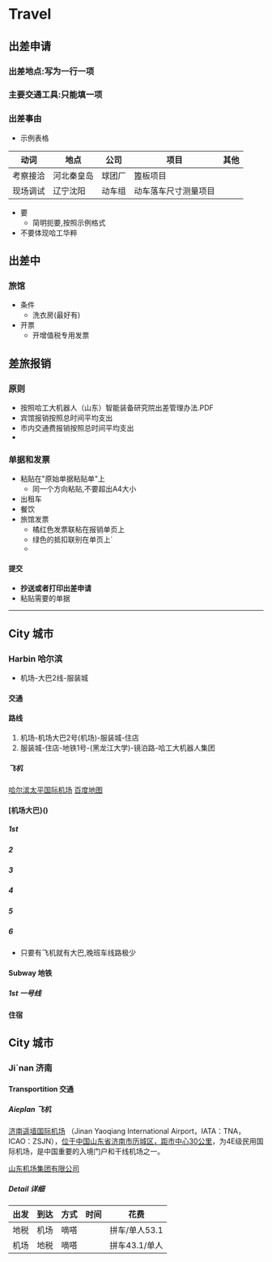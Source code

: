 # Travel

## 出差申请
### 出差地点:写为一行一项
### 主要交通工具:只能填一项
### 出差事由
- 示例表格

动词|地点|公司|项目|其他|
--|--|--|--|--|
考察接洽|河北秦皇岛|球团厂|篦板项目
现场调试|辽宁沈阳|动车组|动车落车尺寸测量项目

- 要
  - 简明扼要,按照示例格式
- 不要体现哈工华粹

### 


### 

## 出差中
### 旅馆
- 条件
  - 洗衣房(最好有)
- 开票
  - 开增值税专用发票

## 差旅报销
### 原则
- 按照哈工大机器人（山东）智能装备研究院出差管理办法.PDF 
- 宾馆报销按照总时间平均支出
- 市内交通费报销按照总时间平均支出
- 
### 单据和发票

- 粘贴在"原始单据粘贴单"上
    - 同一个方向粘贴,不要超出A4大小
- 出租车
- 餐饮
- 旅馆发票
  - 橘红色发票联粘在报销单页上
  - 绿色的抵扣联别在单页上`
  - 
#### 提交
- **抄送或者打印出差申请**
- 粘贴需要的单据

----
## City 城市

### Harbin 哈尔滨
- 机场-大巴2线-服装城

#### 交通
#### 路线
1. 机场-机场大巴2号(机场)-服装城-住店
2. 服装城-住店-地铁1号-(黑龙江大学)-镜泊路-哈工大机器人集团
##### 飞机
[哈尔滨太平国际机场](https://baike.baidu.com/item/%E5%93%88%E5%B0%94%E6%BB%A8%E5%A4%AA%E5%B9%B3%E5%9B%BD%E9%99%85%E6%9C%BA%E5%9C%BA/6292883?fromtitle=%E5%93%88%E5%B0%94%E6%BB%A8%E6%9C%BA%E5%9C%BA&fromid=16000521&fr=aladdin)
[百度地图](https://map.baidu.com/poi/%E5%93%88%E5%B0%94%E6%BB%A8%E5%A4%AA%E5%B9%B3%E5%9B%BD%E9%99%85%E6%9C%BA%E5%9C%BA/@14055302.513787217,5691201.9689251995,16.17z?uid=cee5b459f441b36e0f0a7091&primaryUid=1660563601904306058&ugc_type=3&ugc_ver=1&device_ratio=1&compat=1&querytype=detailConInfo&da_src=shareurl)

#### [机场大巴}()
##### 1st
##### 2
##### 3
##### 4
##### 5
##### 6

- 只要有飞机就有大巴,晚班车线路极少
#### Subway 地铁
##### 1st 一号线



#### 住宿

## City 城市

### Ji`nan 济南

#### Transportition 交通

##### Aieplan 飞机

[济南遥墙国际机场](https://baike.baidu.com/item/%E6%B5%8E%E5%8D%97%E9%81%A5%E5%A2%99%E5%9B%BD%E9%99%85%E6%9C%BA%E5%9C%BA/3165329?fr=aladdin)
（Jinan Yaoqiang International Airport，IATA：TNA，ICAO：ZSJN），[位于中国山东省济南市历城区，距市中心30公里](https://map.baidu.com/poi/%E6%B5%8E%E5%8D%97%E9%81%A5%E5%A2%99%E5%9B%BD%E9%99%85%E6%9C%BA%E5%9C%BA/@13049070.220918665,4393604.905824256,16.02z?uid=9ecbb646fd9853753be4a62a&primaryUid=5225185420083250831&ugc_type=3&ugc_ver=1&device_ratio=1&compat=1&querytype=detailConInfo&da_src=shareurl)，为4E级民用国际机场，是中国重要的入境门户和干线机场之一。

[山东机场集团有限公司](https://www.jnairport.com/)

##### Detail 详细

出发|到达|方式|时间|花费
--|--|--|--|--|
地税|机场|嘀嗒||拼车/单人53.1
机场|地税|嘀嗒||拼车43.1/单人
